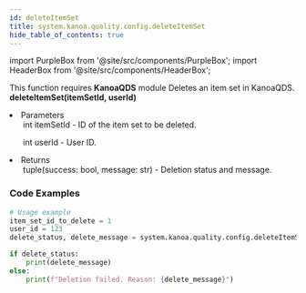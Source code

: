 ```yaml
---
id: deleteItemSet
title: system.kanoa.quality.config.deleteItemSet
hide_table_of_contents: true
---
```


import PurpleBox from '@site/src/components/PurpleBox';
import HeaderBox from '@site/src/components/HeaderBox';

<PurpleBox>This function requires <b>KanoaQDS</b> module</PurpleBox>
<HeaderBox header="Description">Deletes an item set in KanoaQDS.</HeaderBox>
<HeaderBox header="Syntax">
    <b>deleteItemSet(itemSetId, userId)</b>
    <li> Parameters <br />
        <ul>int itemSetId - ID of the item set to be deleted.</ul>
        <ul>int userId - User ID.</ul>
    </li>
    <li> Returns <br />
        <ul>tuple(success: bool, message: str) - Deletion status and message.</ul>
    </li>
</HeaderBox>

### Code Examples
```python
# Usage example
item_set_id_to_delete = 1
user_id = 123
delete_status, delete_message = system.kanoa.quality.config.deleteItemSet(itemSetId=item_set_id_to_delete, userId=user_id)

if delete_status:
    print(delete_message)
else:
    print(f"Deletion failed. Reason: {delete_message}")
